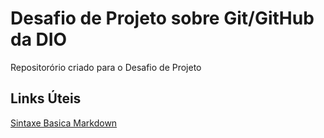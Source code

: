 # Desafio de Projeto sobre Git/GitHub da DIO
Repositorório criado para o Desafio de Projeto

## Links Úteis
[Sintaxe Basica Markdown](https://www.markdownguide.org/basic-syntax/)
